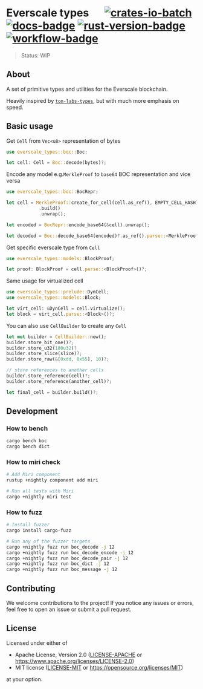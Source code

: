 # Everscale types &emsp; [![crates-io-batch]][crates-io-link] [![docs-badge]][docs-url] [![rust-version-badge]][rust-version-link] [![workflow-badge]][workflow-link]

[crates-io-batch]: https://img.shields.io/crates/v/everscale-types.svg

[crates-io-link]: https://crates.io/crates/everscale-types

[docs-badge]: https://docs.rs/everscale-types/badge.svg

[docs-url]: https://docs.rs/everscale-types

[rust-version-badge]: https://img.shields.io/badge/rustc-1.65+-lightgray.svg

[rust-version-link]: https://blog.rust-lang.org/2022/11/03/Rust-1.65.0.html

[workflow-badge]: https://img.shields.io/github/actions/workflow/status/broxus/everscale-types/master.yml?branch=master

[workflow-link]: https://github.com/broxus/everscale-types/actions?query=workflow%3Amaster

> Status: WIP

## About

A set of primitive types and utilities for the Everscale blockchain.

Heavily inspired by [`ton-labs-types`](https://github.com/tonlabs/ton-labs-types),
but with much more emphasis on speed.

## Basic usage

Get `Cell` from `Vec<u8>` representation of bytes
```rust
use everscale_types::boc::Boc;

let cell: Cell = Boc::decode(bytes)?;
```

Encode any model e.g.`MerkleProof` to `base64` BOC representation and vice versa
```rust
use everscale_types::boc::BocRepr;

let cell = MerkleProof::create_for_cell(cell.as_ref(), EMPTY_CELL_HASH)
            .build()
            .unwrap();

let encoded = BocRepr::encode_base64(&cell).unwrap();

let decoded = Boc::decode_base64(encoded)?.as_ref().parse::<MerkleProof>()?:
```

Get specific everscale type from `Cell`
```rust
use everscale_types::models::BlockProof;

let proof: BlockProof = cell.parse::<BlockProof>()?;
```
Same usage for virtualized cell
```rust
use everscale_types::prelude::DynCell;
use everscale_types::models::Block;

let virt_cell: &DynCell = cell.virtualize();
let block = virt_cell.parse::<Block>()?;
```

You can also use `CellBuilder` to create any `Cell`
```rust
let mut builder = CellBuilder::new();
builder.store_bit_one()?;
builder.store_u32(100u32)?
builder.store_slice(slice)?;
builder.store_raw(&[0xdd, 0x55], 10)?;

// store references to another cells
builder.store_reference(cell)?;
builder.store_reference(another_cell)?;

let final_cell = builder.build()?;
```

## Development

### How to bench

```bash
cargo bench boc
cargo bench dict
```

### How to miri check

```bash
# Add Miri component
rustup +nightly component add miri

# Run all tests with Miri
cargo +nightly miri test
```

### How to fuzz

```bash
# Install fuzzer
cargo install cargo-fuzz

# Run any of the fuzzer targets
cargo +nightly fuzz run boc_decode -j 12
cargo +nightly fuzz run boc_decode_encode -j 12
cargo +nightly fuzz run boc_decode_pair -j 12
cargo +nightly fuzz run boc_dict -j 12
cargo +nightly fuzz run boc_message -j 12
```

## Contributing

We welcome contributions to the project! If you notice any issues or errors, feel free to open an issue or submit a pull request.

## License

Licensed under either of

* Apache License, Version 2.0 ([LICENSE-APACHE](LICENSE-APACHE) or <https://www.apache.org/licenses/LICENSE-2.0>)
* MIT license ([LICENSE-MIT](LICENSE-MIT) or <https://opensource.org/licenses/MIT>)

at your option.
